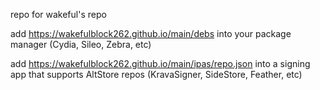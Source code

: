 repo for wakeful's repo

add https://wakefulblock262.github.io/main/debs into your package manager (Cydia, Sileo, Zebra, etc)

add https://wakefulblock262.github.io/main/ipas/repo.json into a signing app that supports AltStore repos (KravaSigner, SideStore, Feather, etc)
